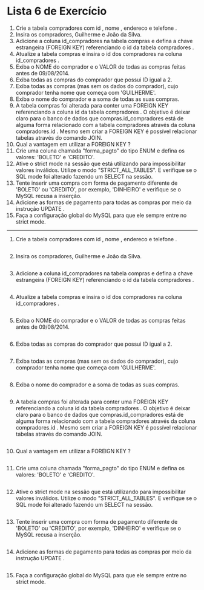 # Lista 6 de Exercício

1. Crie a tabela compradores com id , nome , endereco e telefone .
2. Insira os compradores, Guilherme e João da Silva.
3. Adicione a coluna id_compradores na tabela compras e defina a chave estrangeira (FOREIGN KEY) referenciando o id da tabela compradores .
4. Atualize a tabela compras e insira o id dos compradores na coluna id_compradores .
5. Exiba o NOME do comprador e o VALOR de todas as compras feitas antes de 09/08/2014.
6. Exiba todas as compras do comprador que possui ID igual a 2.
7. Exiba todas as compras (mas sem os dados do comprador), cujo comprador tenha nome que começa com 'GUILHERME'.
8. Exiba o nome do comprador e a soma de todas as suas compras.
9. A tabela compras foi alterada para conter uma FOREIGN KEY referenciando a coluna id da tabela compradores . O objetivo é deixar claro para o banco de dados que compras.id_compradores está de alguma forma relacionado com a tabela compradores através da coluna compradores.id . Mesmo sem criar a FOREIGN KEY é possível relacionar tabelas através do comando JOIN.
10. Qual a vantagem em utilizar a FOREIGN KEY ?
11. Crie uma coluna chamada "forma_pagto" do tipo ENUM e defina os valores: 'BOLETO' e 'CREDITO'.
12. Ative o strict mode na sessão que está utilizando para impossibilitar valores inválidos. Utilize o modo "STRICT_ALL_TABLES". E verifique se o SQL mode foi alterado fazendo um SELECT na sessão.
13. Tente inserir uma compra com forma de pagamento diferente de 'BOLETO' ou 'CREDITO', por exemplo, 'DINHEIRO' e verifique se o MySQL recusa a inserção.
14. Adicione as formas de pagamento para todas as compras por meio da instrução UPDATE .
15. Faça a configuração global do MySQL para que ele sempre entre no strict mode.

---

1. Crie a tabela compradores com id , nome , endereco e telefone .

```sql
```

2. Insira os compradores, Guilherme e João da Silva.

```sql
```

3. Adicione a coluna id_compradores na tabela compras e defina a chave estrangeira (FOREIGN KEY) referenciando o id da tabela compradores .

```sql
```

4. Atualize a tabela compras e insira o id dos compradores na coluna id_compradores .

```sql
```

5. Exiba o NOME do comprador e o VALOR de todas as compras feitas antes de 09/08/2014.

```sql
```

6. Exiba todas as compras do comprador que possui ID igual a 2.

```sql
```

7. Exiba todas as compras (mas sem os dados do comprador), cujo comprador tenha nome que começa com 'GUILHERME'.

```sql
```

8. Exiba o nome do comprador e a soma de todas as suas compras.

```sql
```

9. A tabela compras foi alterada para conter uma FOREIGN KEY referenciando a coluna id da tabela compradores . O objetivo é deixar claro para o banco de dados que compras.id_compradores está de alguma forma relacionado com a tabela compradores através da coluna compradores.id . Mesmo sem criar a FOREIGN KEY é possível relacionar tabelas através do comando JOIN.

```sql
```

10. Qual a vantagem em utilizar a FOREIGN KEY ?


```sql
```
11. Crie uma coluna chamada "forma_pagto" do tipo ENUM e defina os valores: 'BOLETO' e 'CREDITO'.

```sql
```

12. Ative o strict mode na sessão que está utilizando para impossibilitar valores inválidos. Utilize o modo "STRICT_ALL_TABLES". E verifique se o SQL mode foi alterado fazendo um SELECT na sessão.

```sql
```

13. Tente inserir uma compra com forma de pagamento diferente de 'BOLETO' ou 'CREDITO', por exemplo, 'DINHEIRO' e verifique se o MySQL recusa a inserção.

```sql
```

14. Adicione as formas de pagamento para todas as compras por meio da instrução UPDATE .

```sql
```

15. Faça a configuração global do MySQL para que ele sempre entre no strict mode.

```sql
```
